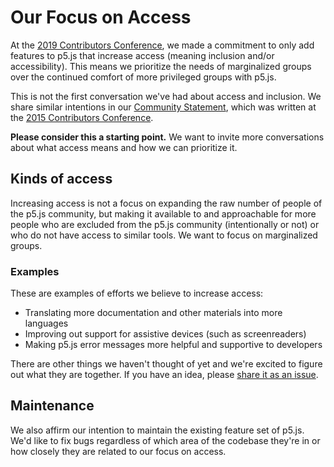 # Our Focus on Access

At the [2019 Contributors Conference](https://p5js.org/community/contributors-conference-2019.html), we made a commitment to only add features to p5.js that increase access (meaning inclusion and/or accessibility). This means we prioritize the needs of marginalized groups over the continued comfort of more privileged groups with p5.js.

This is not the first conversation we've had about access and inclusion. We share similar intentions in our [Community Statement](../CODE_OF_CONDUCT.md), which was written at the [2015 Contributors Conference](https://p5js.org/community/contributors-conference-2015.html).

**Please consider this a starting point.** We want to invite more conversations about what access means and how we can prioritize it.

## Kinds of access

Increasing access is not a focus on expanding the raw number of people of the p5.js community, but making it available to and approachable for more people who are excluded from the p5.js community (intentionally or not) or who do not have access to similar tools. We want to focus on marginalized groups.

### Examples

These are examples of efforts we believe to increase access:

- Translating more documentation and other materials into more languages
- Improving out support for assistive devices (such as screenreaders)
- Making p5.js error messages more helpful and supportive to developers

There are other things we haven't thought of yet and we're excited to figure out what they are together. If you have an idea, please [share it as an issue](https://github.com/processing/p5.js/issues/new/choose).

## Maintenance

We also affirm our intention to maintain the existing feature set of p5.js. We'd like to fix bugs regardless of which area of the codebase they're in or how closely they are related to our focus on access.

